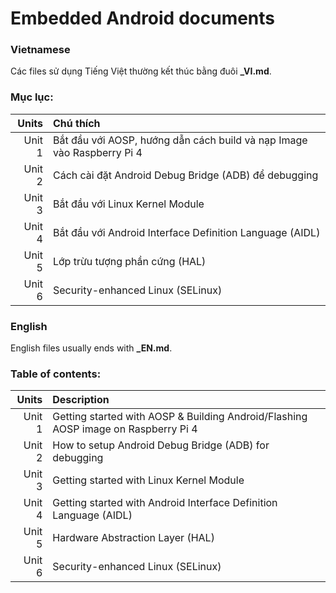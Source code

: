 # Embedded Android documents

### Vietnamese
Các files sử dụng Tiếng Việt thường kết thúc bằng đuôi **_VI.md**.

### Mục lục:
| Units     | Chú thích                                                                          |
| ---------:|:---------------------------------------------------------------------------------- |
| Unit 1    | Bắt đầu với AOSP, hướng dẫn cách build và nạp Image vào Raspberry Pi 4             | 
| Unit 2    | Cách cài đặt Android Debug Bridge (ADB) để debugging                               |
| Unit 3    | Bắt đầu với Linux Kernel Module                                                    |
| Unit 4    | Bắt đầu với Android Interface Definition Language (AIDL)                           |
| Unit 5    | Lớp trừu tượng phần cứng (HAL)                                                     |
| Unit 6    | Security-enhanced Linux (SELinux)                                                  |

### English
English files usually ends with **_EN.md**.

### Table of contents:
| Units     | Description                                                                        |
| ---------:|:---------------------------------------------------------------------------------- |
| Unit 1    | Getting started with AOSP & Building Android/Flashing AOSP image on Raspberry Pi 4 |
| Unit 2    | How to setup Android Debug Bridge (ADB) for debugging                              |
| Unit 3    | Getting started with Linux Kernel Module                                           |
| Unit 4    | Getting started with Android Interface Definition Language (AIDL)                  |
| Unit 5    | Hardware Abstraction Layer (HAL)                                                   |
| Unit 6    | Security-enhanced Linux (SELinux)                                                  |
